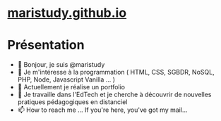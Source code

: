 # [maristudy.github.io](https://maristudy.github.io/)

# Présentation
- 👋 Bonjour, je suis @maristudy
- 👀 Je m'intéresse à la programmation ( HTML, CSS, SGBDR, NoSQL, PHP, Node, Javascript Vanilla ... )
- 🌱 Actuellement je réalise un portfolio
- 💞️ Je travaille dans l'EdTech et je cherche à découvrir de nouvelles pratiques pédagogiques en distanciel
- 📫 How to reach me ... If you're here, you've got my mail...
 
